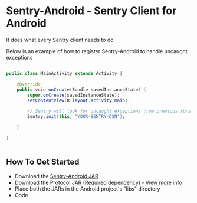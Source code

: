 # Sentry-Android - Sentry Client for Android
It does what every Sentry client needs to do

Below is an example of how to register Sentry-Android to handle uncaught exceptions

```` java

public class MainActivity extends Activity {

	@Override
	public void onCreate(Bundle savedInstanceState) {
		super.onCreate(savedInstanceState);
		setContentView(R.layout.activity_main);

		// Sentry will look for uncaught exceptions from previous runs and send them		
		Sentry.init(this, "YOUR-SENTRY-DSN");

	}

}
		
````

## How To Get Started
- Download the [Sentry-Android JAR]()
- Download the [Protocol JAR](https://github.com/joshdholtz/Protocol-Android/raw/master/builds/protocol-1.0.4.jar) (Required dependency) - [View more info](https://github.com/joshdholtz/Protocol-Android)
- Place both the JARs in the Android project's "libs" directory
- Code
